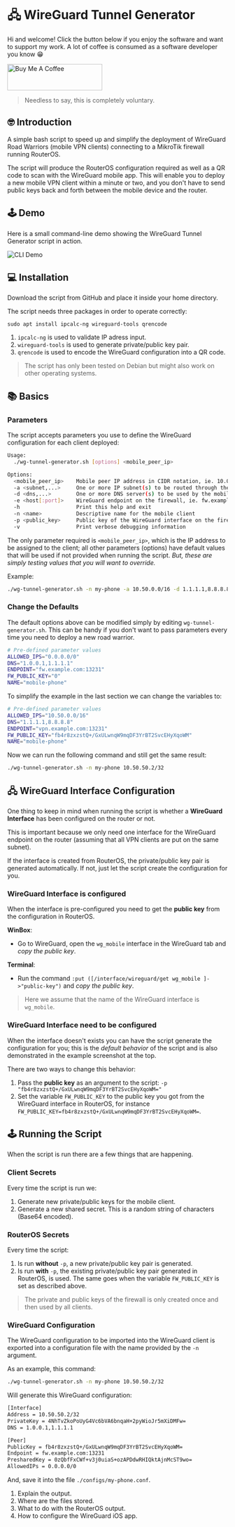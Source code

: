 # 🖧 WireGuard Tunnel Generator
Hi and welcome! Click the button below if you enjoy the software and want to support my work. A lot of coffee is consumed as a software developer you know 😁

<a href="https://www.buymeacoffee.com/bitcanon" target="_blank"><img src="https://cdn.buymeacoffee.com/buttons/v2/default-yellow.png" alt="Buy Me A Coffee" style="height: 60px !important;width: 217px !important;" ></a>

>Needless to say, this is completely voluntary.

## 🤓 Introduction
A simple bash script to speed up and simplify the deployment of WireGuard Road Warriors (mobile VPN clients) connecting to a MikroTik firewall running RouterOS.

The script will produce the RouterOS configuration required as well as a QR code to scan with the WireGuard mobile app. This will enable you to deploy a new mobile VPN client within a minute or two, and you don't have to send public keys back and forth between the mobile device and the router.

## 🕹 Demo
Here is a small command-line demo showing the WireGuard Tunnel Generator script in action.

![CLI Demo](docs/img/wireguard-tunnel-generator-demo.gif)

## 💻 Installation
Download the script from GitHub and place it inside your home directory.

The script needs three packages in order to operate correctly:
```
sudo apt install ipcalc-ng wireguard-tools qrencode
```

1. `ipcalc-ng` is used to validate IP adress input.
2. `wireguard-tools` is used to generate private/public key pair.
3. `qrencode` is used to encode the WireGuard configuration into a QR code.

>The script has only been tested on Debian but might also work on other operating systems.

## 📚 Basics
### Parameters
The script accepts parameters you use to define the WireGuard configuration for each client deployed:
```bash
Usage:
  ./wg-tunnel-generator.sh [options] <mobile_peer_ip>

Options:
  <mobile_peer_ip>    Mobile peer IP address in CIDR notation, ie. 10.0.0.2/32
  -a <subnet,...>     One or more IP subnet(s) to be routed through the tunnel
  -d <dns,...>        One or more DNS server(s) to be used by the mobile client
  -e <host[:port]>    WireGuard endpoint on the firewall, ie. fw.example.com:13231
  -h                  Print this help and exit
  -n <name>           Descriptive name for the mobile client
  -p <public_key>     Public key of the WireGuard interface on the firewall
  -v                  Print verbose debugging information
```
The only parameter required is `<mobile_peer_ip>`, which is the IP address to be assigned to the client; all other parameters (options) have default values that will be used if not provided when running the script. *But, these are simply testing values that you will want to override.*

Example:
```bash
./wg-tunnel-generator.sh -n my-phone -a 10.50.0.0/16 -d 1.1.1.1,8.8.8.8 -e vpn.example.com:13231 -p "fb4r8zxzstQ+/GxULwnqW9mqDF3YrBT2SvcEHyXqoWM=" 10.50.50.2/32
```

### Change the Defaults
The default options above can be modified simply by editing `wg-tunnel-generator.sh`. This can be handy if you don't want to pass parameters every time you need to deploy a new road warrior.

```bash
# Pre-defined parameter values
ALLOWED_IPS="0.0.0.0/0"
DNS="1.0.0.1,1.1.1.1"
ENDPOINT="fw.example.com:13231"
FW_PUBLIC_KEY="0"
NAME="mobile-phone"
```

To simplify the example in the last section we can change the variables to:
```bash
# Pre-defined parameter values
ALLOWED_IPS="10.50.0.0/16"
DNS="1.1.1.1,8.8.8.8"
ENDPOINT="vpn.example.com:13231"
FW_PUBLIC_KEY="fb4r8zxzstQ+/GxULwnqW9mqDF3YrBT2SvcEHyXqoWM"
NAME="mobile-phone"
```
Now we can run the following command and still get the same result:
```bash
./wg-tunnel-generator.sh -n my-phone 10.50.50.2/32
```

## 🖧 WireGuard Interface Configuration
One thing to keep in mind when running the script is whether a **WireGuard Interface** has been configured on the router or not.

This is important because we only need one interface for the WireGuard endpoint on the router (assuming that all VPN clients are put on the same subnet). 

If the interface is created from RouterOS, the private/public key pair is generated automatically. If not, just let the script create the configuration for you.
 
### WireGuard Interface is configured

When the interface is pre-configured you need to get the **public key** from the configuration in RouterOS.

**WinBox**:
- Go to WireGuard, open the `wg_mobile` interface in the WireGuard tab and *copy the public key*.

**Terminal**:
- Run the command `:put ([/interface/wireguard/get wg_mobile ]->"public-key")` and *copy the public key*.

>Here we assume that the name of the WireGuard interface is `wg_mobile`.

### WireGuard Interface need to be configured

When the interface doesn't exists you can have the script generate the configuration for you; this is the *default behavior* of the script and is also demonstrated in the example screenshot at the top.

There are two ways to change this behavior:
1. Pass the **public key** as an argument to the script: `-p "fb4r8zxzstQ+/GxULwnqW9mqDF3YrBT2SvcEHyXqoWM="`
2. Set the variable `FW_PUBLIC_KEY` to the public key you got from the WireGuard interface in RouterOS, for instance `FW_PUBLIC_KEY=fb4r8zxzstQ+/GxULwnqW9mqDF3YrBT2SvcEHyXqoWM=`.

## 🕹️ Running the Script
When the script is run there are a few things that are happening.

### Client Secrets
Every time the script is run we:
1. Generate new private/public keys for the mobile client.
2. Generate a new shared secret. This is a random string of characters (Base64 encoded).

### RouterOS Secrets
Every time the script:
1. Is run **without** `-p`, a new private/public key pair is generated.
2. Is run **with** `-p`, the existing private/public key pair generated in RouterOS, is used. The same goes when the variable `FW_PUBLIC_KEY` is set as described above.
>The private and public keys of the firewall is only created once and then used by all clients.

### WireGuard Configuration
The WireGuard configuration to be imported into the WireGuard client is exported into a configuration file with the name provided by the `-n` argument.

As an example, this command:
```bash
./wg-tunnel-generator.sh -n my-phone 10.50.50.2/32
```
Will generate this WireGuard configuration:
```bash
[Interface]
Address = 10.50.50.2/32
PrivateKey = 4NhTvZkoPoUyG4Vc6bVA6bnqaH+2pyWioJr5mXiDMFw=
DNS = 1.0.0.1,1.1.1.1

[Peer]
PublicKey = fb4r8zxzstQ+/GxULwnqW9mqDF3YrBT2SvcEHyXqoWM=
Endpoint = fw.example.com:13231
PresharedKey = 0zQbfFxCWf+v3j0uiaS+ozAPDdwRHIQktAjnMcST9wo=
AllowedIPs = 0.0.0.0/0
```

And, save it into the file `./configs/my-phone.conf`.


1. Explain the output.
2. Where are the files stored.
3. What to do with the RouterOS output.
4. How to configure the WireGuard iOS app.
